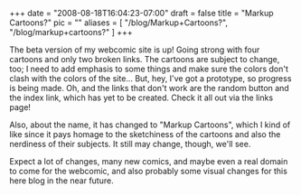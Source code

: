 
+++
date = "2008-08-18T16:04:23-07:00"
draft = false
title = "Markup Cartoons?"
pic = ""
aliases = [
  "/blog/Markup+Cartoons?",
  "/blog/markup+cartoons?"
]
+++

<p>
    The beta version of my webcomic site is up!  Going strong with four cartoons and only two
    broken links.  The cartoons are subject to change, too; I need to add emphasis to some
    things and make sure the colors don't clash with the colors of the site...  But, hey, 
    I've got a prototype, so progress is being made.  Oh, and the links that don't work are the 
    random button and the index link, which has yet to be created.  Check it all out via the 
    links page!
    </p>
    <p>
    Also, about the name, it has changed to "Markup Cartoons", which I kind of like since it pays
    homage to the sketchiness of the cartoons and also the nerdiness of their subjects.  It still
    may change, though, we'll see.  		
    </p>
    <p>
    Expect a lot of changes, many new comics, and maybe even a real domain to come for the webcomic,
    and also probably some visual changes for this here blog in the near future. 
    </p>